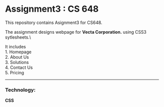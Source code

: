 # Assignment3 : CS 648

This repository contains Asignment3 for CS648.

The assignment designs webpage for **Vecta Corporation.** using CSS3 sytlesheets.\

It includes\
	1. Homepage\
	2. About Us\
	3. Solutions\
	4. Contact Us\
	5. Pricing
	
***
### Technology:

**CSS**



